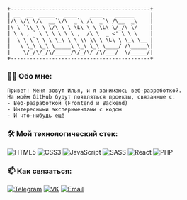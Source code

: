 ```NORBI
+--------------------------------------------+
| __  __  _____   ____    ____    ______     |
|/\ \/\ \/\  __`\/\  _`\ /\  _`\ /\__  _\    |
|\ \ `\\ \ \ \/\ \ \ \L\ \ \ \L\ \/_/\ \/    |
| \ \ , ` \ \ \ \ \ \ ,  /\ \  _ <' \ \ \    |
|  \ \ \`\ \ \ \_\ \ \ \\ \\ \ \L\ \ \_\ \__ |
|   \ \_\ \_\ \_____\ \_\ \_\ \____/ /\_____\|
|    \/_/\/_/\/_____/\/_/\/ /\/___/  \/_____/|
+--------------------------------------------+
```
### 👨‍💻 Обо мне:
```text
Привет! Меня зовут Илья, и я занимаюсь веб-разработкой. 
На моём GitHub будут появляться проекты, связанные с:
- Веб-разработкой (Frontend и Backend)
- Интересными экспериментами с кодом
- И что-нибудь ещё
```

### 🛠️ Мой технологический стек:
![HTML5](https://img.shields.io/badge/-HTML5-E34F26?logo=html5&logoColor=white)
![CSS3](https://img.shields.io/badge/-CSS3-1572B6?logo=css3&logoColor=white)
![JavaScript](https://img.shields.io/badge/-JavaScript-F7DF1E?logo=javascript&logoColor=black)
![SASS](https://img.shields.io/badge/-SASS-CC6699?logo=sass&logoColor=white)
![React](https://img.shields.io/badge/-React-61DAFB?logo=react&logoColor=black)
![PHP](https://img.shields.io/badge/-PHP-777BB4?logo=php&logoColor=white)

### 📫 Как связаться:
[![Telegram](https://img.shields.io/badge/-Telegram-26A5E4?logo=telegram&logoColor=white)](https://t.me/NORBI475)
[![VK](https://img.shields.io/badge/-VKontakte-0077FF?logo=vk&logoColor=white)](https://vk.com/norbi475)
[![Email](https://img.shields.io/badge/-norrrrbi.475@gmail.com-c14438?style=flat-square&logo=Gmail&logoColor=white)](mailto:norrrrbi.475@gmail.com)
